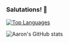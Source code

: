 ### Salutations! 👋

[![Top Languages](https://github-readme-stats.vercel.app/api/top-langs/?username=doublealogic&layout=compact)](https://github.com/doublealogic/github-readme-stats)

![Aaron's GitHub stats](https://github-readme-stats.vercel.app/api?username=doublealogic&show_icons=true&theme=dark)

<!--
**doublealogic/doublealogic** is a ✨ _special_ ✨ repository because its `README.md` (this file) appears on your GitHub profile.

Here are some ideas to get you started:

- 🔭 I’m currently working on ...
- 🌱 I’m currently learning ...
- 👯 I’m looking to collaborate on ...
- 🤔 I’m looking for help with ...
- 💬 Ask me about ...
- 📫 How to reach me: ...
- 😄 Pronouns: ...
- ⚡ Fun fact: ...
-->
